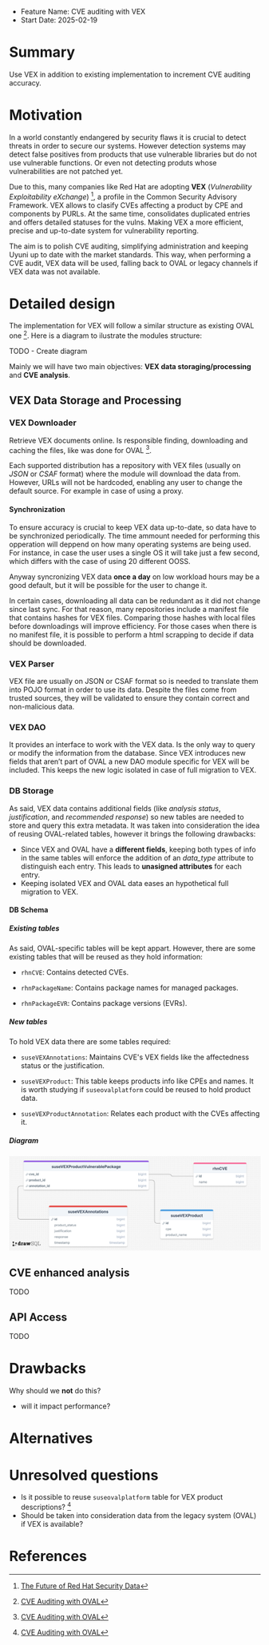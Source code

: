 - Feature Name: CVE auditing with VEX
- Start Date: 2025-02-19

# Summary
[summary]: #summary

Use VEX in addition to existing implementation to increment CVE auditing accuracy. 

# Motivation
[motivation]: #motivation

In a world constantly endangered by security flaws it is crucial to detect threats in order to secure our systems. However detection systems may detect false positives from products that use vulnerable libraries but do not use vulnerable functions. Or even not detecting produts whose vulnerabilities are not patched yet.

Due to this, many companies like Red Hat are adopting **VEX** (*Vulnerability Exploitability eXchange*) [^1], a profile in the Common Security Advisory Framework. VEX allows to clasify CVEs affecting a product by CPE and components by PURLs. At the same time, consolidates duplicated entries and offers detailed statuses for the vulns. Making VEX a more efficient, precise and up-to-date system for vulnerability reporting.

The aim is to polish CVE auditing, simplifying administration and keeping Uyuni up to date with the market standards. This way, when performing a CVE audit, VEX data will be used, falling back to OVAL or legacy channels if VEX data was not available.

# Detailed design
[design]: #detailed-design

The implementation for VEX will follow a similar structure as existing OVAL one [^2]. Here is a diagram to ilustrate the modules structure:

TODO - Create diagram

Mainly we will have two main objectives: **VEX data storaging/processing** and **CVE analysis**.

## VEX Data Storage and Processing

### VEX Downloader

Retrieve VEX documents online. Is responsible finding, downloading and caching the files, like was done for OVAL [^2].

Each supported distribution has a repository with VEX files (usually on *JSON* or *CSAF* format) where the module will download the data from. However, URLs will not be hardcoded, enabling any user to change the default source. For example in case of using a proxy.

#### Synchronization

To ensure accuracy is crucial to keep VEX data up-to-date, so data have to be synchronized periodically. The time ammount needed for performing this opperation will deppend on how many operating systems are being used. For instance, in case the user uses a single OS it will take just a few second, which differs with the case of using 20 different OOSS.

Anyway syncronizing VEX data **once a day** on low workload hours may be a good default, but it will be possible for the user to change it.

In certain cases, downloading all data can be redundant as it did not change since last sync. For that reason, many repositories include a manifest file that contains hashes for VEX files. Comparing those hashes with local files before downloadings will improve efficiency. For those cases when there is no manifest file, it is possible to perform a html scrapping to decide if data should be downloaded.

### VEX Parser

VEX file are usually on JSON or CSAF format so is needed to translate them into POJO format in order to use its data. Despite the files come from trusted sources, they will be validated to ensure they contain correct and non-malicious data.

### VEX DAO

It provides an interface to work with the VEX data. Is the only way to query or modify the information from the database. Since VEX introduces new fields that aren’t part of OVAL a new DAO module specific for VEX will be included. This keeps the new logic isolated in case of full migration to VEX.

### DB Storage

As said, VEX data contains additional fields (like *analysis status*, *justification*, and *recommended response*) so new tables are needed to store and query this extra metadata. It was taken into consideration the idea of reusing OVAL-related tables, however it brings the following drawbacks:

- Since VEX and OVAL have a **different fields**, keeping both types of info in the same tables will enforce the addition of an *data_type* attribute to distinguish each entry. This leads to **unasigned attributes** for each entry.
- Keeping isolated VEX and OVAL data eases an hypothetical full migration to VEX.

#### DB Schema

##### Existing tables

As said, OVAL-specific tables will be kept appart. However, there are some existing tables that will be reused as they hold information:

- `rhnCVE`: Contains detected CVEs.

- `rhnPackageName`: Contains package names for managed packages.

- `rhnPackageEVR`: Contains package versions (EVRs).

##### New tables

To hold VEX data there are some tables required:

- `suseVEXAnnotations`: Maintains CVE's VEX fields like the affectedness status or the justification.

- `suseVEXProduct`: This table keeps products info like CPEs and names. It is worth studying if `suseovalplatform` could be reused to hold product data.

- `suseVEXProductAnnotation`: Relates each product with the CVEs affecting it.

##### Diagram

![database-schema](images/0000-vex-database-schema.png)

## CVE enhanced analysis

TODO

## API Access

TODO

# Drawbacks
[drawbacks]: #drawbacks

Why should we **not** do this?

  * will it impact performance?

# Alternatives
[alternatives]: #alternatives

# Unresolved questions
[unresolved]: #unresolved-questions

- Is it possible to reuse `suseovalplatform` table for VEX product descriptions? [^2]
- Should be taken into consideration data from the legacy system (OVAL) if VEX is available?


# References
[references]: #references

[^1]: [The Future of Red Hat Security Data](https://www.redhat.com/en/blog/future-red-hat-security-data)
[^2]: [CVE Auditing with OVAL](https://urldefense.com/v3/__https://github.com/uyuni-project/uyuni-rfc/pull/80__;!!D9dNQwwGXtA!X5VPAqQnoak6vx4dsUErkpGohMhPg4gLYeBXbT5Ith8UQwCd2TNWkXtTAG786GipiVEsxTxTc3W2xmM$)
[^3]: [VEX use cases](https://www.cisa.gov/sites/default/files/publications/VEX_Use_Cases_Aprill2022.pdf)
[^4]: [Database schema](https://drawsql.app/teams/caliphal/diagrams/vex-database-schema)